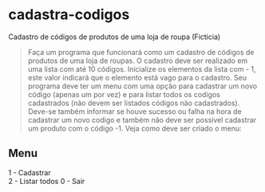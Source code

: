 # cadastra-codigos
 Cadastro de códigos de produtos de uma loja de roupa (Ficticia)

> Faça um programa que funcionará como um cadastro de códigos de produtos de uma loja de roupas. O cadastro deve ser realizado em uma lista com até 10 códigos. Inicialize os elementos da lista com - 1, este valor indicará que o elemento está vago para o cadastro. Seu programa deve ter um menu com uma opção para cadastrar um novo código (apenas um por vez) e para listar todos os codigos cadastrados (não devem ser listados códigos não cadastrados). Deve-se também informar se houve sucesso ou falha na hora de cadastrar um novo codigo e também não deve ser possível cadastrar um produto com o código -1. Veja como deve ser criado o menu:

Menu
-------
1 - Cadastrar<br>
2 - Listar todos
0 - Sair